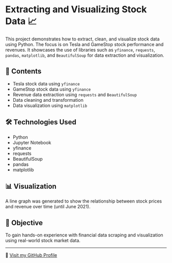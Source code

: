 # Extracting and Visualizing Stock Data 📈

This project demonstrates how to extract, clean, and visualize stock data using Python. The focus is on Tesla and GameStop stock performance and revenues. It showcases the use of libraries such as `yfinance`, `requests`, `pandas`, `matplotlib`, and `BeautifulSoup` for data extraction and visualization.

## 📂 Contents

- Tesla stock data using `yfinance`
- GameStop stock data using `yfinance`
- Revenue data extraction using `requests` and `BeautifulSoup`
- Data cleaning and transformation
- Data visualization using `matplotlib`

## 🛠️ Technologies Used

- Python
- Jupyter Notebook
- yfinance
- requests
- BeautifulSoup
- pandas
- matplotlib

## 📊 Visualization

A line graph was generated to show the relationship between stock prices and revenue over time (until June 2021).

## 📌 Objective

To gain hands-on experience with financial data scraping and visualization using real-world stock market data.

---

🔗 [Visit my GitHub Profile](https://github.com/harsh-aithal)
